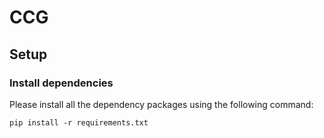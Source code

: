 # CCG

## Setup

### Install dependencies
Please install all the dependency packages using the following command:
```
pip install -r requirements.txt
```
